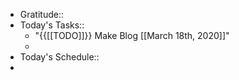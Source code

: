 - Gratitude:: 
- Today's Tasks:: 
    - "{{[[TODO]]}} Make Blog [[March 18th, 2020]]"
    - 
- Today's Schedule:: 
- 
